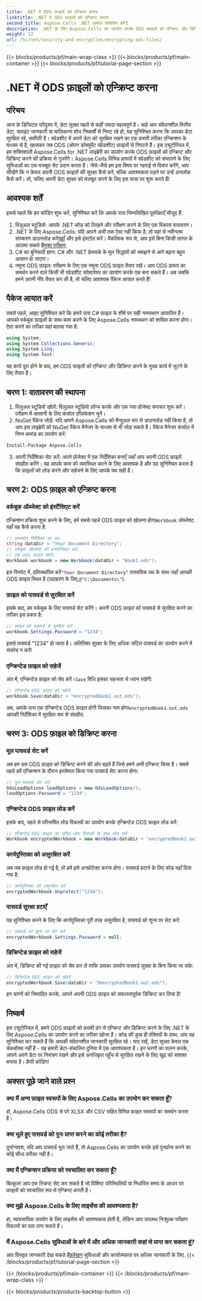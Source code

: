 ```yaml
---
title: .NET में ODS फ़ाइलों को एन्क्रिप्ट करना
linktitle: .NET में ODS फ़ाइलों को एन्क्रिप्ट करना
second_title: Aspose.Cells .NET एक्सेल प्रोसेसिंग API
description: .NET के लिए Aspose.Cells का उपयोग करके ODS फ़ाइलों को एन्क्रिप्ट और डिक्रिप्ट करना सीखें। अपने डेटा को सुरक्षित करने के लिए चरण-दर-चरण मार्गदर्शिका।
weight: 12
url: /hi/net/security-and-encryption/encrypting-ods-files/
---
```


{{< blocks/products/pf/main-wrap-class >}}
{{< blocks/products/pf/main-container >}}
{{< blocks/products/pf/tutorial-page-section >}}

# .NET में ODS फ़ाइलों को एन्क्रिप्ट करना

## परिचय
आज के डिजिटल परिदृश्य में, डेटा सुरक्षा पहले से कहीं ज़्यादा महत्वपूर्ण है। चाहे आप संवेदनशील वित्तीय डेटा, क्लाइंट जानकारी या मालिकाना शोध निष्कर्षों से निपट रहे हों, यह सुनिश्चित करना कि आपका डेटा सुरक्षित रहे, सर्वोपरि है। स्प्रेडशीट में अपने डेटा को सुरक्षित रखने का एक प्रभावी तरीका एन्क्रिप्शन के माध्यम से है, खासकर जब ODS (ओपन डॉक्यूमेंट स्प्रेडशीट) फ़ाइलों से निपटते हैं। इस ट्यूटोरियल में, हम शक्तिशाली Aspose.Cells for .NET लाइब्रेरी का उपयोग करके ODS फ़ाइलों को एन्क्रिप्ट और डिक्रिप्ट करने की प्रक्रिया से गुजरेंगे।
Aspose.Cells विभिन्न प्रारूपों में स्प्रेडशीट को संभालने के लिए सुविधाओं का एक मजबूत सेट प्रदान करता है। जैसे-जैसे हम इस विषय पर गहराई से विचार करेंगे, आप सीखेंगे कि न केवल अपनी ODS फ़ाइलों की सुरक्षा कैसे करें, बल्कि आवश्यकता पड़ने पर उन्हें अनलॉक कैसे करें। तो, चलिए अपनी डेटा सुरक्षा को मज़बूत करने के लिए इस यात्रा पर शुरू करते हैं!
## आवश्यक शर्तें
इससे पहले कि हम कोडिंग शुरू करें, सुनिश्चित करें कि आपके पास निम्नलिखित पूर्वापेक्षाएँ मौजूद हैं:
1. विज़ुअल स्टूडियो: आपके .NET कोड को लिखने और परीक्षण करने के लिए एक विकास वातावरण।
2. .NET के लिए Aspose.Cells: यदि आपने अभी तक ऐसा नहीं किया है, तो यहां से नवीनतम संस्करण डाउनलोड करें[यहाँ](https://releases.aspose.com/cells/net/) और इसे इंस्टॉल करें। वैकल्पिक रूप से, आप इसे बिना किसी लागत के आज़मा सकते हैं[मुफ्त परीक्षण](https://releases.aspose.com/).
3. C# का बुनियादी ज्ञान: C# और .NET फ्रेमवर्क के मूल सिद्धांतों को समझने से आगे बढ़ना बहुत आसान हो जाएगा।
4. नमूना ODS फ़ाइल: परीक्षण के लिए एक नमूना ODS फ़ाइल तैयार रखें। आप ODS प्रारूप का समर्थन करने वाले किसी भी स्प्रेडशीट सॉफ़्टवेयर का उपयोग करके एक बना सकते हैं।
अब जबकि हमने अपनी नींव तैयार कर ली है, तो चलिए आवश्यक पैकेज आयात करते हैं!
## पैकेज आयात करें
सबसे पहले, आइए सुनिश्चित करें कि हमारे पास C# फ़ाइल के शीर्ष पर सही नामस्थान आयातित हैं। आपको वर्कबुक फ़ाइलों के साथ काम करने के लिए Aspose.Cells नामस्थान को शामिल करना होगा। ऐसा करने का तरीका यहां बताया गया है:
```csharp
using System;
using System.Collections.Generic;
using System.Linq;
using System.Text;
```
यह कार्य पूरा होने के बाद, हम ODS फाइलों को एन्क्रिप्ट और डिक्रिप्ट करने के मुख्य कार्य में जुटने के लिए तैयार हैं।
## चरण 1: वातावरण की स्थापना
1. विज़ुअल स्टूडियो खोलें: विज़ुअल स्टूडियो लॉन्च करके और एक नया प्रोजेक्ट बनाकर शुरू करें। परीक्षण में आसानी के लिए कंसोल एप्लिकेशन चुनें।
2. NuGet पैकेज जोड़ें: यदि आपने Aspose.Cells को मैन्युअल रूप से डाउनलोड नहीं किया है, तो आप इस लाइब्रेरी को NuGet पैकेज मैनेजर के माध्यम से भी जोड़ सकते हैं। पैकेज मैनेजर कंसोल में निम्न कमांड का उपयोग करें:
```bash
Install-Package Aspose.Cells
```
3. अपनी निर्देशिका सेट करें: अपने प्रोजेक्ट में एक निर्देशिका बनाएँ जहाँ आप अपनी ODS फ़ाइलें संग्रहीत करेंगे। यह आपके काम को व्यवस्थित करने के लिए आवश्यक है और यह सुनिश्चित करता है कि फ़ाइलों को लोड करने और सहेजने के लिए आपके पथ सही हैं।

## चरण 2: ODS फ़ाइल को एन्क्रिप्ट करना
### वर्कबुक ऑब्जेक्ट को इंस्टैंसिएट करें
 एन्क्रिप्शन प्रक्रिया शुरू करने के लिए, हमें सबसे पहले ODS फ़ाइल को खोलना होगा`Workbook` ऑब्जेक्ट. यहाँ यह कैसे करना है:
```csharp
// दस्तावेज़ निर्देशिका का पथ.
string dataDir = "Your Document Directory";
// वर्कबुक ऑब्जेक्ट को इन्स्टेन्सिएट करें.
// एक ods फ़ाइल खोलें.
Workbook workbook = new Workbook(dataDir + "Book1.ods");
```
 इस स्निपेट में, प्रतिस्थापित करें`"Your Document Directory"` वास्तविक पथ के साथ जहाँ आपकी ODS फ़ाइल स्थित है (उदाहरण के लिए,`@"C:\Documents\"`).
### फ़ाइल को पासवर्ड से सुरक्षित करें
इसके बाद, हम वर्कबुक के लिए पासवर्ड सेट करेंगे। अपनी ODS फ़ाइल को पासवर्ड से सुरक्षित करने का तरीका इस प्रकार है:
```csharp
// फ़ाइल को पासवर्ड से सुरक्षित करें.
workbook.Settings.Password = "1234";
```
इससे पासवर्ड "1234" हो जाता है। अतिरिक्त सुरक्षा के लिए अधिक जटिल पासवर्ड का उपयोग करने में संकोच न करें!
### एन्क्रिप्टेड फ़ाइल को सहेजें
 अंत में, एन्क्रिप्टेड फ़ाइल को सेव करें।`Save` विधि इसका सहजता से ध्यान रखेगी:
```csharp
// एन्क्रिप्टेड ODS फ़ाइल को सहेजें.
workbook.Save(dataDir + "encryptedBook1.out.ods");
```
 अब, आपके पास एक एन्क्रिप्टेड ODS फ़ाइल होगी जिसका नाम होगा`encryptedBook1.out.ods` आपकी निर्देशिका में सुरक्षित रूप से संग्रहीत.
## चरण 3: ODS फ़ाइल को डिक्रिप्ट करना
### मूल पासवर्ड सेट करें
अब हम उस ODS फ़ाइल को डिक्रिप्ट करने की ओर बढ़ते हैं जिसे हमने अभी एन्क्रिप्ट किया है। सबसे पहले हमें एन्क्रिप्शन के दौरान इस्तेमाल किया गया पासवर्ड सेट करना होगा:
```csharp
// मूल पासवर्ड सेट करें
OdsLoadOptions loadOptions = new OdsLoadOptions();
loadOptions.Password = "1234";
```
### एन्क्रिप्टेड ODS फ़ाइल लोड करें
इसके बाद, पहले से परिभाषित लोड विकल्पों का उपयोग करके एन्क्रिप्टेड ODS फ़ाइल लोड करें:
```csharp
// एन्क्रिप्टेड ODS फ़ाइल को उचित लोड विकल्पों के साथ लोड करें
Workbook encryptedWorkbook = new Workbook(dataDir + "encryptedBook1.out.ods", loadOptions);
```
### कार्यपुस्तिका को असुरक्षित करें
अब जब फ़ाइल लोड हो गई है, तो हमें इसे अनप्रोटेक्ट करना होगा। पासवर्ड हटाने के लिए कोड यहाँ दिया गया है:
```csharp
// कार्यपुस्तिका को असुरक्षित करें
encryptedWorkbook.Unprotect("1234");
```
### पासवर्ड सुरक्षा हटाएँ
यह सुनिश्चित करने के लिए कि कार्यपुस्तिका पूरी तरह असुरक्षित है, पासवर्ड को शून्य पर सेट करें:
```csharp
// पासवर्ड को शून्य पर सेट करें
encryptedWorkbook.Settings.Password = null;
```
### डिक्रिप्टेड फ़ाइल को सहेजें
अंत में, डिक्रिप्ट की गई फ़ाइल को सेव कर लें ताकि उसका उपयोग पासवर्ड सुरक्षा के बिना किया जा सके:
```csharp
// डिक्रिप्टेड ODS फ़ाइल को सहेजें
encryptedWorkbook.Save(dataDir + "DencryptedBook1.out.ods");
```
इन चरणों को निष्पादित करके, आपने अपनी ODS फ़ाइल को सफलतापूर्वक डिक्रिप्ट कर लिया है!
## निष्कर्ष
इस ट्यूटोरियल में, हमने ODS फ़ाइलों को प्रभावी ढंग से एन्क्रिप्ट और डिक्रिप्ट करने के लिए .NET के लिए Aspose.Cells का उपयोग करने का तरीका खोजा है। कोड की कुछ ही पंक्तियों के साथ, आप यह सुनिश्चित कर सकते हैं कि आपकी संवेदनशील जानकारी सुरक्षित रहे। याद रखें, डेटा सुरक्षा केवल एक चेकबॉक्स नहीं है - यह हमारी डेटा-संचालित दुनिया में एक आवश्यकता है।
इन चरणों का पालन करके, आपने अपने डेटा पर नियंत्रण रखने और इसे अनधिकृत पहुँच से सुरक्षित रखने के लिए खुद को सशक्त बनाया है। हैप्पी कोडिंग!
## अक्सर पूछे जाने वाले प्रश्न
### क्या मैं अन्य फ़ाइल स्वरूपों के लिए Aspose.Cells का उपयोग कर सकता हूँ?
हां, Aspose.Cells ODS से परे XLSX और CSV सहित विभिन्न फ़ाइल स्वरूपों का समर्थन करता है।
### क्या भूले हुए पासवर्ड को पुनः प्राप्त करने का कोई तरीका है?
दुर्भाग्यवश, यदि आप पासवर्ड भूल जाते हैं, तो Aspose.Cells का उपयोग करके इसे पुनर्प्राप्त करने का कोई सीधा तरीका नहीं है।
### क्या मैं एन्क्रिप्शन प्रक्रिया को स्वचालित कर सकता हूँ?
बिल्कुल! आप एक स्क्रिप्ट सेट कर सकते हैं जो विशिष्ट परिस्थितियों या निर्धारित समय के आधार पर फ़ाइलों को स्वचालित रूप से एन्क्रिप्ट करती है।
### क्या मुझे Aspose.Cells के लिए लाइसेंस की आवश्यकता है?
हां, व्यावसायिक उपयोग के लिए लाइसेंस की आवश्यकता होती है, लेकिन आप उपलब्ध निःशुल्क परीक्षण विकल्पों का पता लगा सकते हैं।
### मैं Aspose.Cells सुविधाओं के बारे में और अधिक जानकारी कहां से प्राप्त कर सकता हूं?
 आप विस्तृत जानकारी देख सकते हैं[प्रलेखन](https://reference.aspose.com/cells/net/) सुविधाओं और कार्यात्मकता पर अधिक जानकारी के लिए.
{{< /blocks/products/pf/tutorial-page-section >}}

{{< /blocks/products/pf/main-container >}}
{{< /blocks/products/pf/main-wrap-class >}}

{{< blocks/products/products-backtop-button >}}
